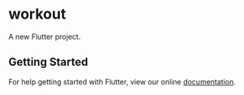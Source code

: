 # workout

A new Flutter project.

## Getting Started

For help getting started with Flutter, view our online
[documentation](https://flutter.io/).
